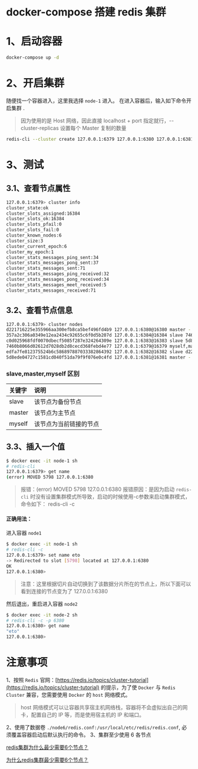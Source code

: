 # docker-compose 搭建 redis 集群

# 1、启动容器

```bash
docker-compose up -d
```

# 2、开启集群

随便找一个容器进入，这里我选择 `node-1` 进入。 在进入容器后，输入如下命令开启集群 .
> 因为使用的是 Host 网络，因此直接 localhost + port 指定就行，--cluster-replicas 设置每个 Master 复制的数量

```bash
redis-cli --cluster create 127.0.0.1:6379 127.0.0.1:6380 127.0.0.1:6381 127.0.0.1:6382 127.0.0.1:6383 127.0.0.1:6384 --cluster-replicas 1
```

# 3、测试

## 3.1、查看节点属性

```bash
127.0.0.1:6379> cluster info
cluster_state:ok
cluster_slots_assigned:16384
cluster_slots_ok:16384
cluster_slots_pfail:0
cluster_slots_fail:0
cluster_known_nodes:6
cluster_size:3
cluster_current_epoch:6
cluster_my_epoch:1
cluster_stats_messages_ping_sent:34
cluster_stats_messages_pong_sent:37
cluster_stats_messages_sent:71
cluster_stats_messages_ping_received:32
cluster_stats_messages_pong_received:34
cluster_stats_messages_meet_received:5
cluster_stats_messages_received:71
```

## 3.2、查看节点信息

```bash
127.0.0.1:6379> cluster nodes
d221716225e355966aa300efb8ca5bef496fd4b9 127.0.0.1:6380@16380 master - 0 1668232069546 2 connected 5461-10922
357a2c306a0349e12ea2434c92655c6f0d5b207d 127.0.0.1:6384@16384 slave 7460b8066d02612d7028db2d8cecd368febd4e77 0 1668232069000 1 connected
c0d025968fdf0070dbecf5085f287e324264309e 127.0.0.1:6383@16383 slave 5d8ede04727c1581cd040f51da79f9f076e0c4fd 0 1668232070709 3 connected
7460b8066d02612d7028db2d8cecd368febd4e77 127.0.0.1:6379@16379 myself,master - 0 1668232069000 1 connected 0-5460
edfa7fe812375524b6c586897887033382864392 127.0.0.1:6382@16382 slave d221716225e355966aa300efb8ca5bef496fd4b9 0 1668232070000 2 connected
5d8ede04727c1581cd040f51da79f9f076e0c4fd 127.0.0.1:6381@16381 master - 0 1668232069647 3 connected 10923-16383
```

### slave,master,myself 区别

|关键字|说明| 
|:-|:-| 
|slave|该节点为备份节点| 
|master|该节点为主节点|
|myself|该节点为当前链接的节点|

## 3.3、插入一个值

```bash
$ docker exec -it node-1 sh
# redis-cli
127.0.0.1:6379> get name
(error) MOVED 5798 127.0.0.1:6380
```

> 报错：(error) MOVED 5798 127.0.0.1:6380
> 报错原因：是因为启动 `redis-cli` 时没有设置集群模式所导致，启动的时候使用-c参数来启动集群模式，命令如下：
> redis-cli -c

#### 正确用法：

进入容器 `node1`

```bash
$ docker exec -it node-1 sh
# redis-cli -c
127.0.0.1:6379> set name eto
-> Redirected to slot [5798] located at 127.0.0.1:6380
OK
127.0.0.1:6380>
```
> 注意：这里根据切片自动切换到了该数据分片所在的节点上，所以下面可以看到连接的节点变为了 127.0.0.1:6380

然后退出，重启进入容器 `node2`

```bash
$ docker exec -it node-2 sh
# redis-cli -c -p 6380
127.0.0.1:6380> get name
"eto"
127.0.0.1:6380>
```

# 注意事项

1、按照 `Redis` 官网：[https://redis.io/topics/cluster-tutorial](https://redis.io/topics/cluster-tutorial) 的提示，为了使 `Docker` 与 `Redis Cluster` 兼容，您需要使用 `Docker` 的 `host` 网络模式。

> host 网络模式可以让容器共享宿主机网络栈，容器将不会虚拟出自己的网卡，配置自己的 IP 等，而是使用宿主机的 IP 和端口。

2、使用了数据卷 `./node6/redis.conf:/usr/local/etc/redis/redis.conf`, 必须覆盖容器启动后默认执行的命令。
3、集群至少使用 6 各节点

[redis集群为什么最少需要6个节点？](https://www.php.cn/redis/434214.html)

[为什么redis集群最少需要6个节点？](https://www.cnblogs.com/tracydzf/p/14340667.html)